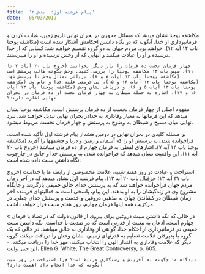 ```yaml
---
title:  'پیام فرشته اول:  بخش ۲'
date:   05/03/2019
---
```


مکاشفه یوحنا نشان میدهد که مسائل محوری در بحران نهایی تاریخ زمین، عبادت کردن و فرمانبرداری از خدا، آنگونه که در نگاه داشتن احکامش آشکار شده است (مکاشفه یوحنا باب ۱۴ آیه ۱۲)، خواهند بود. مردم جهان به دو گروه تقسیم خواهند شد: کسانی که از خدا ترسیده و او را عبادت میکنند و آنهایی که از وحش ترسیده و او را میپرستند.

`چهار فرمان نخست ده فرمان را بار دیگر بخوانید (خروج باب ۲۰ آیات ۲ تا ۱۱). سپس باب ۱۳ مکاشفه یوحنا را بررسی کنید. وحش چگونه طالب پرستش است (مکاشفه یوحنا باب ۱۳ آیات ٧ و ۸)، برپائی تمثال وحش تا پرستش شود (مکاشفه یوحنا باب ۱۳ آیات ۱۴ و ۱۵)، بی حرمتی علیه خدا و نام وی (مکاشفه یوحنا باب ۱۳ آیات ۵ و ۶)، و دریافت نشان وحش (مکاشفه یوحنا باب ۱۳ آیات ۱۶ و ۱۷)، اشاره به حمله شیطان به چهار فرمان نخست از ده فرمان در بحران نهایی اشاره دارند؟`

مفهوم اصلی از چهار فرمان نخست از ده فرمان پرستش است. مکاشفه یوحنا نشان میدهد که این فرمانها به معیار وفاداری به خدادر بحران نهایی تبدیل خواهند شد. نبرد نهایی میان مسیح و شیطان به وضوح به پرستش و چهار فرمان نخست مربوط میشود.

بر مسئله کلیدی در بحران نهایی در دومین هشدار پیام فرشته اول تأکید شده است. فراخوانده شدن به پرستش او را که آسمان و زمین و دریا و چشمهها را آفرید (مکاشفه یوحنا باب ۱۴ آیه ۷)،  اشارهای لفظی به فرمان چهارم از ده فرمان میباشد (خروج باب ۲۰ آیه ۱۱). این واقعیت  نشان میدهد که فراخوانده شدن به پرستش خدا و خالق در چارچوب نگاه داشتن سبت داده شده است.

استراحت و عبادت در روز هفتم شنبه، علامت مخصوصی از رابطه ما با خداست (خروج باب ۳۱ آیه ۱۳؛ حزقیال باب ۲۰ آیه ۱۲). پیام فرشته اول نشان میدهد که در آخر زمان مردم جهان فراخوانده خواهند شد که به پرستش خدای خالق حقیقی بازگردند و جایگاه مشروع وی در زندگیشان را به او بدهند. این پیام، پاسخی است به فعالیتهای فریبنده آخر زمان شیطان در کشاندن جهان به مذهبی دروغین و خدمت و پرستش خدای جعلی. در مرکزیت همه اینها فرمان چهارم، روز هفتم سبت قرار خواهد داشت.

« در حالی که نگه داشتن سبت دروغین برای پیروی از قانون دولت که در تضاد با فرمان چهارم است، اذعان به تبعیت از قدرتی است که در ضدیت با خداست. نگه داشتن سبت حقیقی در فرمانبرداری از احکام خدا، گواهی از وفاداری به خالق میباشد. در حالی که یک گروه با پذیرفتن علامت تسلیم به قدرتهای زمینی، نشان وحش را دریافت میکند، گروه دیگر که علامت وفاداری به اقتدار الهی را انتخاب میکنند، مهر خدا را دریافت میکنند. - الن جی. وایت، Ellen G. White, The Great Controversy, p. 605.

`دیدگاه ما چگونه به آفرینش و رستگاری مرتبط است؟ چرا استراحت در روز سبت آنگونه که خدا انجام داد اهمیت دارد؟`